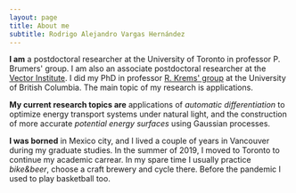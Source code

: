 ```yaml
---
layout: page
title: About me
subtitle: Rodrigo Alejandro Vargas Hernández
---
```


**I am** a postdoctoral researcher at the University of Toronto in professor P. Brumers' group. I am also an associate postdoctoral researcher at the [Vector Institute](https://vectorinstitute.ai/about/).
I did my PhD in professor [R. Krems' group](https://groups.chem.ubc.ca/krems/) at the University of British Columbia. The main topic of my research is applications.

**My current research topics are** applications of *automatic differentiation* to optimize energy transport systems under natural light, and the construction of more accurate *potential energy surfaces* using Gaussian processes.

**I was borned** in Mexico city, and I lived a couple of years in Vancouver during my graduate studies. In the summer of 2019, I moved to Toronto to continue my academic carrear. 
In my spare time I usually practice *bike&beer*, choose a craft brewery and cycle there. Before the pandemic I used to play basketball too. 

